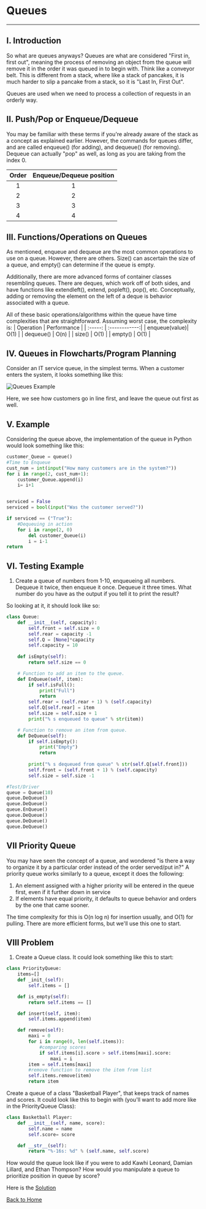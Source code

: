 # Queues
---
## I.  Introduction
So what are queues anyways?  Queues are what are considered "First in, first out", meaning the process of removing an object from the queue will remove it in the order it was queued in to begin with.  Think like a conveyor belt.  This is different from a stack, where like a stack of pancakes, it is much harder to slip a pancake from a stack, so it is "Last In, First Out".

Queues are used when we need to process a collection of requests in an orderly way.

## II. Push/Pop or Enqueue/Dequeue
You may be familiar with these terms if you're already aware of the stack as a concept as explained earlier.  However, the commands for queues differ, and are called enqueue() (for adding), and dequeue() (for removing).  Dequeue can actually "pop" as well, as long as you are taking from the index 0.

|   Order   |      Enqueue/Dequeue position      |
| :-----:   | :------------:                     |
| 1         |1             |1                    |
| 2         |2             |2                    |
| 3         |3             |3                    |
| 4         |4             |4                    |

## III. Functions/Operations on Queues
As mentioned, enqueue and dequeue are the most common operations to use on a queue.  However, there are others.  Size() can ascertain the size of a queue, and empty() can determine if the queue is empty.

Additionally, there are more advanced forms of container classes resembling queues. There are deques, which work off of both sides, and have functions like extendleft(), extend, popleft(), pop(), etc.  Conceptually, adding or removing the element on the left of a deque is behavior associated with a queue.

All of these basic operations/algorithms within the queue have time complexities that are straightforward.  Assuming worst case, the complexity is:
| Operation     | Performance   |
| :-----:       | :------------:|
| enqueue(value)| O(1) |
| dequeue()     | O(n) |
| size()        | O(1) |
| empty()       | O(1) |


## IV. Queues in Flowcharts/Program Planning
Consider an IT service queue, in the simplest terms.  When a customer enters the system, it looks something like this:


![Queues Example](Queues_Example.jpg)




Here, we see how customers go in line first, and leave the queue out first as well.

## V. Example
Considering the queue above, the implementation of the queue in Python would look something like this:
```Python
customer_Queue = queue()
#Time to Enqueue
cust_num = int(input("How many customers are in the system?"))
for i in range(2, cust_num+1):
    customer_Queue.append(i)
    i= i+1


serviced = False
serviced = bool(input("Was the customer served?"))

if serviced == ("True"):
    #Dequeuing in action
    for i in range(2, 0)
        del customer_Queue(i)
        i = i-1
return
```

## VI. Testing Example
1. Create a queue of numbers from 1-10, enqueueing all numbers.  Dequeue it twice, then enqueue it once.  Dequeue it three times.  What number do you have as the output if you tell it to print the result?

So looking at it, it should look like so:
```Python
class Queue:
	def __init__(self, capacity):
		self.front = self.size = 0
		self.rear = capacity -1
		self.Q = [None]*capacity
		self.capacity = 10
	
	def isEmpty(self):
		return self.size == 0

	# Function to add an item to the queue.
	def EnQueue(self, item):
		if self.isFull():
			print("Full")
			return
		self.rear = (self.rear + 1) % (self.capacity)
		self.Q[self.rear] = item
		self.size = self.size + 1
		print("% s enqueued to queue" % str(item))

	# Function to remove an item from queue.
	def DeQueue(self):
		if self.isEmpty():
			print("Empty")
			return
		
		print("% s dequeued from queue" % str(self.Q[self.front]))
		self.front = (self.front + 1) % (self.capacity)
		self.size = self.size -1

#Test/Driver
queue = Queue(10)
queue.DeQueue()
queue.DeQueue()
queue.EnQueue()
queue.DeQueue()
queue.DeQueue()
queue.DeQueue()

```

## VII Priority Queue
You may have seen the concept of a queue, and wondered "is there a way to organize it by a particular order instead of the order served/put in?" A priority queue works similarly to a queue, except it does the following:
1. An element assigned with a higher priority will be entered in the queue first, even if it further down in service
2. If elements have equal priority, it defaults to queue behavior and orders by the one that came sooner.

The time complexity for this is O(n log n) for insertion usually, and O(1) for pulling.  There are more efficient forms, but we'll use this one to start.

## VIII Problem

1. Create a Queue class.  It could look something like this to start:
```Python
class PriorityQueue:
    items=[]
    def _init_(self):
        self.items = []

    def is_empty(self):
        return self.items == []

    def insert(self, item):
        self.items.append(item)

    def remove(self):
        maxi = 0
        for i in range(0, len(self.items)):
            #comparing scores
            if self.items[i].score > self.items[maxi].score:
                maxi = i
        item = self.items[maxi]
        #remove function to remove the item from list
        self.items.remove(item)
        return item
```

Create a queue of a class "Basketball Player", that keeps track of names and scores.  It could look like this to begin with (you'll want to add more like in the PriorityQueue Class):
```Python
class Basketball Player:
    def __init__(self, name, score):
        self.name = name
        self.score= score

    def __str__(self):
        return "%-16s: %d" % (self.name, self.score)
```
How would the queue look like if you were to add Kawhi Leonard, Damian Lillard, and Ethan Thompson?  How would you manipulate a queue to prioritize position in queue by score?

Here is the [Solution](Sol1.py)

[Back to Home](Python_Structures_Tutorial.md)
